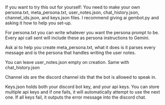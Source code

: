 If you want to try this out for yourself:
You need to make your own persona.txt, meta_persona.txt, user_notes.json, chat_history.json, channel_ids.json, and keys.json files.
I recommend giving ai gembot.py and asking it how to help you set-up.

For persona.txt you can write whatever you want the persona prompt to be. Every api call sent will include these as persona instructions to Gemini.

Ask ai to help you create meta_persona.txt, what it does is it parses every message and is the persona that handles writing the user notes.

You can leave user_notes.json empty on creation. Same with chat_history.json

Channel ids are the discord channel ids that the bot is allowed to speak in.

Keys.json holds both your discord bot key, and your api keys.
You can store multiple api keys and if one fails, it will automatically attempt to use the next one. If all keys fail, it outputs the error message into the discord chat.
